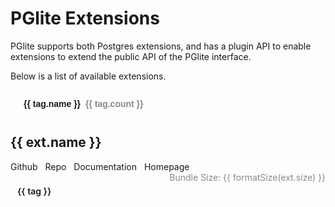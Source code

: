 <script setup>
import { computed, ref } from "vue";
import { data } from "./extensions.data.ts";

const filteredExtensions = computed(() => {
  return data.extensions
    .filter((ext) => !selectedTag.value || ext.tags.includes(selectedTag.value))
    .sort((a, b) => {
      if (a.featured && !b.featured) return -1;
      if (!a.featured && b.featured) return 1;
      return a.name.localeCompare(b.name);
    });
});

function mainLink(ext) {
  return ext.homepage || ext.repo || ext.docs;
}

function slugify(string) {
  return string
    .replace('/', '')
    .replace(' ', '-')
    .replace('_', '-')
    .toLowerCase()
}

const tags = computed(() => {
  return data.tags.map((tag) => {
    return {
      name: tag,
      count: data.extensions.filter((ext) => ext.tags.includes(tag)).length,
    }
  })
})

function formatSize(bytes) {
  const units = ['B', 'KB', 'MB', 'GB', 'TB', 'PB'];
  let i = 0;

  while (bytes >= 1024 && i < units.length - 1) {
    bytes /= 1024;
    i++;
  }

  return `${bytes.toFixed(1)} ${units[i]}`;
}

const selectedTag = ref(null)
</script>

<style scoped>
.btn-tag {
    border-color: var(--vp-button-alt-border);
    color: var(--vp-button-alt-text);
    background-color: var(--vp-button-alt-bg);
    border-radius: 20px;
    padding: 0 20px;
    line-height: 38px;
    font-size: 14px;
    display: inline-block;
    border: 1px solid transparent;
    text-align: center;
    font-weight: 600;
    white-space: nowrap;
    transition: color 0.25s, border-color 0.25s, background-color 0.25s;
    margin-right: 0.5rem;
}

.btn-tag:hover {
  border-color: var(--vp-button-alt-hover-border);
  color: var(--vp-button-alt-hover-text);
  background-color: var(--vp-button-alt-hover-bg);
}

.btn-tag.selected {
  border-color: var(--vp-button-brand-border);
  color: var(--vp-c-gray-3);
  background-color: var(--vp-button-brand-bg);
}

.btn-tag.selected:hover {
  border-color: var(--vp-button-brand-hover-border);
  background-color: var(--vp-button-brand-hover-bg);
}

.btn-tag .count {
  margin-left: 0.25rem;
  margin-left: 0.25rem;
  opacity: 0.5
}

.tags, .links {
  margin-top: 1rem;
}

.tag {
    border-color: var(--vp-button-alt-border);
    color: var(--vp-button-alt-text);
    background-color: var(--vp-button-alt-bg);
    border-radius: 20px;
    padding: 5px 10px;
    line-height: 18px;
    font-size: 14px;
    display: inline-block;
    border: 1px solid transparent;
    text-align: center;
    font-weight: 600;
    white-space: nowrap;
    transition: color 0.25s, border-color 0.25s, background-color 0.25s;
    margin-right: 0.5rem;
}

.links a {
  margin-right: 0.5rem;
}

.bundle-size {
  float:right;
  opacity: 0.5;
}
</style>

# PGlite Extensions

PGlite supports both Postgres extensions, and has a plugin API to enable extensions to extend the public API of the PGlite interface.

Below is a list of available extensions.

<div class="tags">
  <button
    v-for="tag in tags"
    :key="tag.name"
    @click="
      selectedTag == tag.name ?
        selectedTag = null :
        selectedTag = tag.name
    "
    class="btn-tag"
    :class="{ selected: tag.name === selectedTag }"
  >
    {{ tag.name }} <span class="count">{{ tag.count }}</span>
  </button>
</div>

<div class="extension" v-for="ext in filteredExtensions">

<h2
  :id="slugify(ext.name)"
  tabindex="-1"
>
  <a :href="mainLink(ext)">{{ ext.name }}</a>
  <a 
    class="header-anchor"
    :href="`#${slugify(ext.name)}`"
    :aria-label="`Permalink to ${ext.name}`"
  >​</a>
</h2>

<div class="description" v-html="ext.descriptionHtml"></div>

<div class="links">
  <a 
    v-if="ext.repo?.startsWith('https://github.com/')" 
    :href="ext.repo"
    target="_blank"
  >Github</a>
  <a v-else-if="ext.repo" :href="ext.repo" target="_blank">Repo</a>
  <a v-if="ext.docs" :href="ext.docs" target="_blank">Documentation</a>
  <a v-if="ext.homepage" :href="ext.homepage" target="_blank">Homepage</a>
  <span class="bundle-size" v-if="ext.size">
    Bundle Size: {{ formatSize(ext.size) }}
  </span>
</div>
<div class="tags">
  <span v-for="tag in ext.tags" :key="tag" class="tag">{{ tag }}</span>
</div>

</div>
